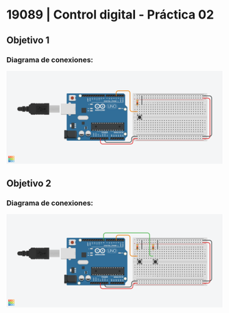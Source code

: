 # 19089 | Control digital - Práctica 02
## Objetivo 1
### Diagrama de conexiones:
![](objetivo1/diagrama.png)
## Objetivo 2
### Diagrama de conexiones:
![](objetivo2/diagrama.png)
